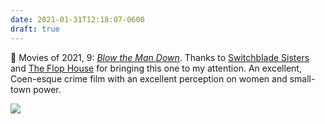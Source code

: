 ```yaml
---
date: 2021-01-31T12:18:07-0600
draft: true
---
```




🎥 Movies of 2021, 9: _[Blow the Man Down](https://www.imdb.com/title/tt8299768)_. Thanks to [Switchblade Sisters](https://maximumfun.org/episodes/switchblade-sisters/episode-168-blow-the-man-down-with-mallory-omeara/) and [The Flop House](https://www.flophousepodcast.com/2021/01/episode-333-wild-mountain-thyme/) for bringing this one to my attention. An excellent, Coen-esque crime film with an excellent perception on women and small-town power.

![](/images/2021/ed0c8d9840.jpg)



